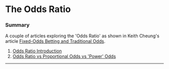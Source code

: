The Odds Ratio
================

### Summary

A couple of articles exploring the 'Odds Ratio' as shown in Keith Cheung's article [Fixed-Odds Betting and Traditional Odds](http://www.sportstradingnetwork.com/article/fixed-odds-betting-traditional-odds/).

1.  [Odds Ratio Introduction](http://htmlpreview.github.io/?https://github.com/jamieayton/odds-ratio/blob/master/odds-ratio.html)
2.  [Odds Ratio vs Proportional Odds vs 'Power' Odds](http://htmlpreview.github.io/?https://github.com/jamieayton/odds-ratio/blob/master/true-odds-estimation.html)

------------------------------------------------------------------------
